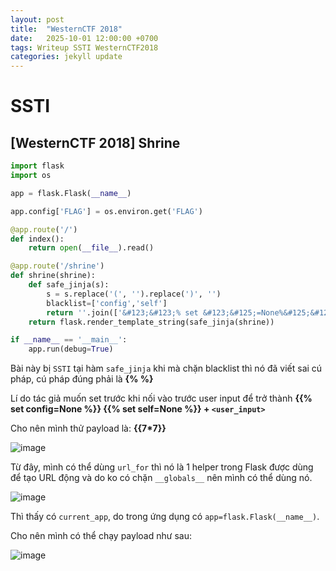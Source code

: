 ```yaml
---
layout: post
title:  "WesternCTF 2018"
date:   2025-10-01 12:00:00 +0700
tags: Writeup SSTI WesternCTF2018
categories: jekyll update
---
```


# SSTI 

## [WesternCTF 2018] Shrine 

```python
import flask
import os 

app = flask.Flask(__name__)

app.config['FLAG'] = os.environ.get('FLAG')

@app.route('/')
def index():
    return open(__file__).read()

@app.route('/shrine')
def shrine(shrine):
    def safe_jinja(s):
        s = s.replace('(', '').replace(')', '')
        blacklist=['config','self']
        return ''.join(['&#123;&#123;% set &#123;&#125;=None%&#125;&#125;'.format(c) for c in blacklist]) + s
    return flask.render_template_string(safe_jinja(shrine))

if __name__ == '__main__':
    app.run(debug=True)
``` 

Bài này bị `SSTI` tại hàm `safe_jinja` khi mà chặn blacklist thì nó đã viết sai cú pháp, cú pháp đúng phải là **&#123;% %&#125;**

Lí do tác giả muốn set trước khi nối vào trước user input để trở thành **&#123;&#123;% set config=None %&#125;&#125; &#123;&#123;% set self=None %&#125;&#125; + `<user_input>`**

Cho nên mình thử payload là: **&#123;&#123;7*7&#125;&#125;**

![image](https://hackmd.io/_uploads/H16rqZKnxg.png)

Từ đây, mình có thể dùng `url_for` thì nó là 1 helper trong Flask được dùng để tạo URL động và do ko có chặn `__globals__` nên mình có thể dùng nó.

![image](https://hackmd.io/_uploads/S1gR5ZFhlg.png)

Thì thấy có `current_app`, do trong ứng dụng có `app=flask.Flask(__name__)`. 

Cho nên mình có thể chạy payload như sau: 

![image](https://hackmd.io/_uploads/Bk5Yi-Yhlx.png)


